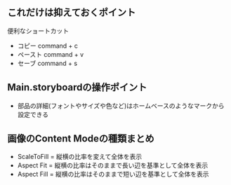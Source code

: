 ## これだけは抑えておくポイント
便利なショートカット
- コピー command + c
- ペースト command + v
- セーブ command + s

## Main.storyboardの操作ポイント
- 部品の詳細(フォントやサイズや色など)はホームベースのようなマークから設定できる

## 画像のContent Modeの種類まとめ
- ScaleToFill = 縦横の比率を変えて全体を表示
- Aspect Fit = 縦横の比率はそのままで長い辺を基準として全体を表示
- Aspect Fill = 縦横の比率はそのままで短い辺を基準として全体を表示



